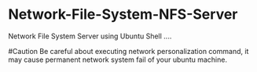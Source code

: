 # Network-File-System-NFS-Server
Network File System Server using Ubuntu Shell ....

#Caution
Be careful about executing network personalization command, it may cause permanent network system fail of your ubuntu machine.
